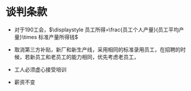 # 谈判条款

- 对于190工会，$\displaystyle 员工所得=\frac{员工个人产量}{员工平均产量}\times 标准产量所得钱$

- 取消第三方补贴，新厂和新生产线，采用相同的标准录用员工，在招聘的时候，若新员工和老员工的能力相同，优先考虑老员工，

- 工人必须虚心接受培训
- 薪资不变

